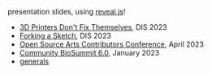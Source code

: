 presentation slides, using [reveal.js](https://github.com/hakimel/reveal.js/)!

- [3D Printers Don't Fix Themselves](https://bsubbaraman.github.io/slides/projects/printer-maintenance/printer-maintenance.html), DIS 2023
- [Forking a Sketch](https://bsubbaraman.github.io/slides/projects/forking-a-sketch/forking-a-sketch.html), DIS 2023
- [Open Source Arts Contributors Conference](https://bsubbaraman.github.io/slides/projects/osacc/osacc.html), April 2023
- [Community BioSummit 6.0](https://bsubbaraman.github.io/slides/projects/duckweed-symposium/duckweed-symposium.html), January 2023
- [generals](https://bsubbaraman.github.io/slides/projects/generals/generals.html)

